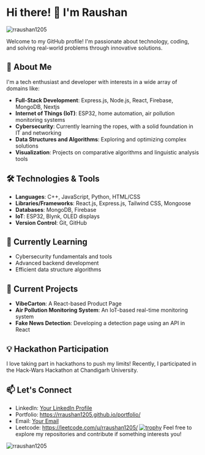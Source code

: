 # Hi there! 👋 I'm Raushan
<p align="left"> <img src="https://komarev.com/ghpvc/?username=rraushan1205&label=Profile%20views&color=0e75b6&style=flat" alt="rraushan1205" /> </p>
Welcome to my GitHub profile! I'm passionate about technology, coding, and solving real-world problems through innovative solutions.

## 🚀 About Me

I'm a tech enthusiast and developer with interests in a wide array of domains like:

- **Full-Stack Development**: Express.js, Node.js, React, Firebase, MongoDB, Nextjs
- **Internet of Things (IoT)**: ESP32, home automation, air pollution monitoring systems
- **Cybersecurity**: Currently learning the ropes, with a solid foundation in IT and networking
- **Data Structures and Algorithms**: Exploring and optimizing complex solutions
- **Visualization**: Projects on comparative algorithms and linguistic analysis tools

## 🛠️ Technologies & Tools

- **Languages**: C++, JavaScript, Python, HTML/CSS
- **Libraries/Frameworks**: React.js, Express.js, Tailwind CSS, Mongoose
- **Databases**: MongoDB, Firebase
- **IoT**: ESP32, Blynk, OLED displays
- **Version Control**: Git, GitHub

## 🌱 Currently Learning

- Cybersecurity fundamentals and tools
- Advanced backend development
- Efficient data structure algorithms

## 🔭 Current Projects

- **VibeCarton**: A React-based Product Page
- **Air Pollution Monitoring System**: An IoT-based real-time monitoring system
- **Fake News Detection**: Developing a detection page using an API in React

## 💡 Hackathon Participation

I love taking part in hackathons to push my limits! Recently, I participated in the Hack-Wars Hackathon at Chandigarh University.

## 📫 Let's Connect

- LinkedIn: [Your LinkedIn Profile](#)
- Portfolio: https://rraushan1205.github.io/portfolio/
- Email: [Your Email](mailto:your-email@example.com)
- Leetcode: https://leetcode.com/u/rraushan1205/
[![trophy](https://github-profile-trophy.vercel.app/?username=rraushan1205)](https://github.com/rraushan1205/github-profile-trophy)
Feel free to explore my repositories and contribute if something interests you!
<p><img align="center" src="https://github-readme-streak-stats.herokuapp.com/?user=rraushan1205&" alt="rraushan1205" /></p>
